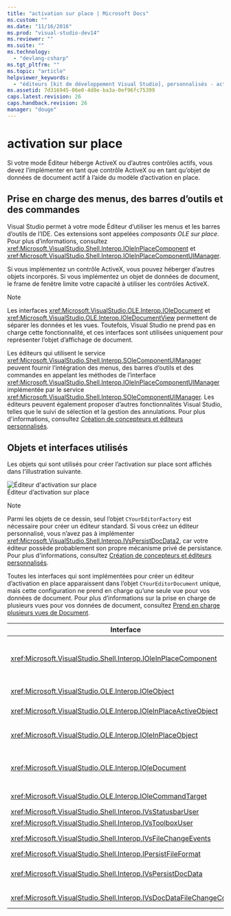 ```yaml
---
title: "activation sur place | Microsoft Docs"
ms.custom: ""
ms.date: "11/16/2016"
ms.prod: "visual-studio-dev14"
ms.reviewer: ""
ms.suite: ""
ms.technology: 
  - "devlang-csharp"
ms.tgt_pltfrm: ""
ms.topic: "article"
helpviewer_keywords: 
  - "éditeurs [kit de développement Visual Studio], personnalisés - activation sur place de vue"
ms.assetid: 7d316945-06e0-4d8e-ba3a-0ef96fc75399
caps.latest.revision: 26
caps.handback.revision: 26
manager: "douge"
---
```

# activation sur place
Si votre mode Éditeur héberge ActiveX ou d’autres contrôles actifs, vous devez l’implémenter en tant que contrôle ActiveX ou en tant qu’objet de données de document actif à l’aide du modèle d’activation en place.  
  
## Prise en charge des menus, des barres d’outils et des commandes  
 Visual Studio permet à votre mode Éditeur d’utiliser les menus et les barres d’outils de l’IDE. Ces extensions sont appelées *composants OLE sur place*. Pour plus d’informations, consultez <xref:Microsoft.VisualStudio.Shell.Interop.IOleInPlaceComponent> et <xref:Microsoft.VisualStudio.Shell.Interop.IOleInPlaceComponentUIManager>.  
  
 Si vous implémentez un contrôle ActiveX, vous pouvez héberger d’autres objets incorporés. Si vous implémentez un objet de données de document, le frame de fenêtre limite votre capacité à utiliser les contrôles ActiveX.  
  
> [!NOTE]
>  Les interfaces <xref:Microsoft.VisualStudio.OLE.Interop.IOleDocument> et <xref:Microsoft.VisualStudio.OLE.Interop.IOleDocumentView> permettent de séparer les données et les vues. Toutefois, Visual Studio ne prend pas en charge cette fonctionnalité, et ces interfaces sont utilisées uniquement pour représenter l’objet d’affichage de document.  
  
 Les éditeurs qui utilisent le service <xref:Microsoft.VisualStudio.Shell.Interop.SOleComponentUIManager> peuvent fournir l’intégration des menus, des barres d’outils et des commandes en appelant les méthodes de l’interface <xref:Microsoft.VisualStudio.Shell.Interop.IOleInPlaceComponentUIManager> implémentée par le service <xref:Microsoft.VisualStudio.Shell.Interop.SOleComponentUIManager>. Les éditeurs peuvent également proposer d’autres fonctionnalités Visual Studio, telles que le suivi de sélection et la gestion des annulations. Pour plus d'informations, consultez [Création de concepteurs et éditeurs personnalisés](../extensibility/creating-custom-editors-and-designers.md).  
  
## Objets et interfaces utilisés  
 Les objets qui sont utilisés pour créer l’activation sur place sont affichés dans l’illustration suivante.  
  
 ![Éditeur d'activation sur place](~/extensibility/media/vsinplaceactivationeditor.gif "vsInPlaceActivationEditor")  
Éditeur d’activation sur place  
  
> [!NOTE]
>  Parmi les objets de ce dessin, seul l’objet `CYourEditorFactory` est nécessaire pour créer un éditeur standard. Si vous créez un éditeur personnalisé, vous n’avez pas à implémenter <xref:Microsoft.VisualStudio.Shell.Interop.IVsPersistDocData2>, car votre éditeur possède probablement son propre mécanisme privé de persistance. Pour plus d'informations, consultez [Création de concepteurs et éditeurs personnalisés](../extensibility/creating-custom-editors-and-designers.md).  
  
 Toutes les interfaces qui sont implémentées pour créer un éditeur d’activation en place apparaissent dans l’objet `CYourEditorDocument` unique, mais cette configuration ne prend en charge qu’une seule vue pour vos données de document. Pour plus d’informations sur la prise en charge de plusieurs vues pour vos données de document, consultez [Prend en charge plusieurs vues de Document](../extensibility/supporting-multiple-document-views.md).  
  
|Interface|Type d’objet|Utilisation|  
|---------------|------------------|-----------------|  
|<xref:Microsoft.VisualStudio.Shell.Interop.IOleInPlaceComponent>|Vue|Permet aux objets VSPackage sur place de fonctionner comme des composants entièrement intégrés de l’IDE grâce au service <xref:Microsoft.VisualStudio.Shell.Interop.SOleComponentUIManager>. Ce service intègre les menus, les barres d’outils et les commandes de l’objet dans l’IDE, et émet des notifications concernant les changements d’état.|  
|<xref:Microsoft.VisualStudio.OLE.Interop.IOleObject>|Vue|Principaux moyens utilisés par un objet incorporé pour fournir des fonctionnalités de base à son conteneur et communiquer avec lui.|  
|<xref:Microsoft.VisualStudio.OLE.Interop.IOleInPlaceActiveObject>|Vue|Gère l’activation et la désactivation des objets sur place, et détermine quelle proportion de l’objet sur place doit être visible.|  
|<xref:Microsoft.VisualStudio.OLE.Interop.IOleInPlaceObject>|Vue|Fournit un canal de communication direct entre un objet sur place, la fenêtre frame la plus à l’extérieur dans l’application associée et la fenêtre de document de l’application qui contient l’objet incorporé.|  
|<xref:Microsoft.VisualStudio.OLE.Interop.IOleDocument>|Vue|Implémente un objet ActiveX. Notez que les méthodes de <xref:Microsoft.VisualStudio.OLE.Interop.IOleDocument> et `T:Microsoft.VisualStudio.OLE.Interop.IOleDocumentView` qui séparent les données de document et les vues ne sont pas utilisées dans l’IDE.|  
|<xref:Microsoft.VisualStudio.OLE.Interop.IOleCommandTarget>|Vue\/Données|Permet à l’objet de données de document ou à l’objet de vue de document \(ou aux deux\) de participer à la gestion des commandes.|  
|<xref:Microsoft.VisualStudio.Shell.Interop.IVsStatusbarUser>|Vue|Permet la mise à jour de la barre d’état.|  
|<xref:Microsoft.VisualStudio.Shell.Interop.IVsToolboxUser>|Vue|Permet d’ajouter des éléments à la boîte à outils.|  
|<xref:Microsoft.VisualStudio.Shell.Interop.IVsFileChangeEvents>|Données|Envoie une notification de modification au fichier modifié \(cette interface est facultative\).|  
|<xref:Microsoft.VisualStudio.Shell.Interop.IPersistFileFormat>|Données|Permet d’activer la fonctionnalité Enregistrer en tant que pour un type de fichier.|  
|<xref:Microsoft.VisualStudio.Shell.Interop.IVsPersistDocData>|Données|Active la persistance pour le document. Pour les fichiers en lecture seule, appelez <xref:Microsoft.VisualStudio.Shell.Interop.IVsPersistDocData2.SetDocDataReadOnly%2A> pour fournir l’icône de verrou qui indique que les fichiers sont en lecture seule.|  
|<xref:Microsoft.VisualStudio.Shell.Interop.IVsDocDataFileChangeControl>|Données|Détermine si les modifications apportées aux données de document doivent être ignorées.|
